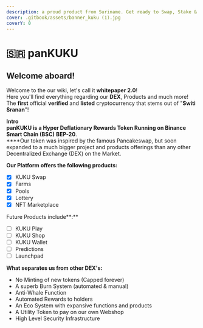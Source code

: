 ```yaml
---
description: a proud product from Suriname. Get ready to Swap, Stake & Shop!
cover: .gitbook/assets/banner_kuku (1).jpg
coverY: 0
---
```


# 🇸🇷 panKUKU

## Welcome aboard!

Welcome to the our wiki, let's call it **whitepaper 2.0**!\
Here you'll find everything regarding our **DEX**, Products and much more!\
The **first** official **verified** and **listed** cryptocurrency that stems out of "**Switi Sranan**"!

**Intro**\
**panKUKU is a Hyper Deflationary Rewards Token Running on Binance Smart Chain (BSC)** **BEP-20**. \
****Our token was inspired by the famous Pancakeswap, but soon expanded to a much bigger project and products offerings than any other Decentralized Exchange (DEX) on the Market.

**Our Platform offers the following products:**

* [x] KUKU Swap
* [x] Farms
* [x] Pools
* [x] Lottery
* [x] NFT Marketplace

Future Products include**:**

* [ ] KUKU Play
* [ ] KUKU Shop
* [ ] KUKU Wallet
* [ ] Predictions
* [ ] Launchpad

**What separates us from other DEX's:**

* No Minting of new tokens (Capped forever)
* A superb Burn System (automated & manual)
* Anti-Whale Function
* Automated Rewards to holders
* An Eco System with expansive functions and products
* A Utility Token to pay on our own Webshop
* High Level Security Infrastructure
